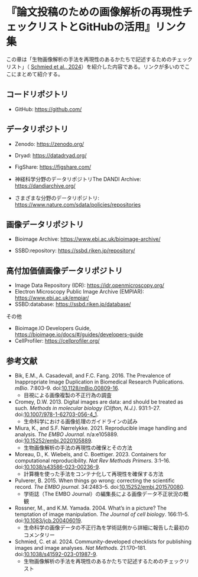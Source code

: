 # 『論文投稿のための画像解析の再現性チェックリストとGitHubの活用』リンク集

この章は「生物画像解析の手法を再現性のあるかたちで記述するためのチェックリスト」（ [Schmied et al., 2024](https://www.nature.com/articles/s41592-023-01987-9)）を紹介した内容である。リンクが多いのでここにまとめて紹介する。

## コードリポジトリ

- GitHub: https://github.com/

## データリポジトリ

- Zenodo: https://zenodo.org/

- Dryad: https://datadryad.org/

- FigShare: https://figshare.com/

- 神経科学分野のデータリポジトリThe DANDI Archive: https://dandiarchive.org/

- さまざまな分野のデータリポジトリ:　https://www.nature.com/sdata/policies/repositories

## 画像データリポジトリ

- Bioimage Archive: https://www.ebi.ac.uk/bioimage-archive/

- SSBD:repository: https://ssbd.riken.jp/repository/

## 高付加価値画像データリポジトリ

- Image Data Repository (IDR): https://idr.openmicroscopy.org/
- Electron Microscopy Public Image Archive (EMPIAR): https://www.ebi.ac.uk/empiar/
- SSBD:database: https://ssbd.riken.jp/database/

その他

- Bioimage.IO Developers Guide, https://bioimage.io/docs/#/guides/developers-guide
- CellProfiler: https://cellprofiler.org/

## 参考文献

- Bik, E.M., A. Casadevall, and F.C. Fang. 2016. The Prevalence of Inappropriate Image Duplication in Biomedical Research Publications. *mBio*. 7:803–9. doi:[10.1128/mBio.00809-16](https://doi.org/10.1128/mBio.00809-16).
  - 目視による画像複製の不正行為の調査
- Cromey, D.W. 2013. Digital images are data: and should be treated as such. *Methods in molecular biology (Clifton, N.J.)*. 931:1–27. doi:[10.1007/978-1-62703-056-4_1](https://doi.org/10.1007/978-1-62703-056-4_1).
  - 生命科学における画像処理のガイドラインの試み
- Miura, K., and S.F. Nørrelykke. 2021. Reproducible image handling and analysis. *The EMBO Journal*. n/a:e105889. doi:[10.15252/embj.2020105889](https://doi.org/10.15252/embj.2020105889).
  - 生物画像解析の手法の再現性の確保とその方法
- Moreau, D., K. Wiebels, and C. Boettiger. 2023. Containers for computational reproducibility. *Nat Rev Methods Primers*. 3:1–16. doi:[10.1038/s43586-023-00236-9](https://doi.org/10.1038/s43586-023-00236-9).
  - 計算機を使った手法をコンテナ化して再現性を確保する方法
- Pulverer, B. 2015. When things go wrong: correcting the scientific record. *The EMBO journal*. 34:2483–5. doi:[10.15252/embj.201570080](https://doi.org/10.15252/embj.201570080).
  - 学術誌（The EMBO Journal）の編集長による画像データ不正状況の概観
- Rossner, M., and K.M. Yamada. 2004. What’s in a picture? The temptation of image manipulation. *The Journal of cell biology*. 166:11–5. doi:[10.1083/jcb.200406019](https://doi.org/10.1083/jcb.200406019).
  - 生命科学の画像データの不正行為を学術誌側から詳細に報告した最初のコメンタリー
- Schmied, C. et al. 2024. Community-developed checklists for publishing images and image analyses. *Nat Methods*. 21:170–181. doi:[10.1038/s41592-023-01987-9](https://doi.org/10.1038/s41592-023-01987-9).
  - 生物画像解析の手法を再現性のあるかたちで記述するためのチェックリスト



